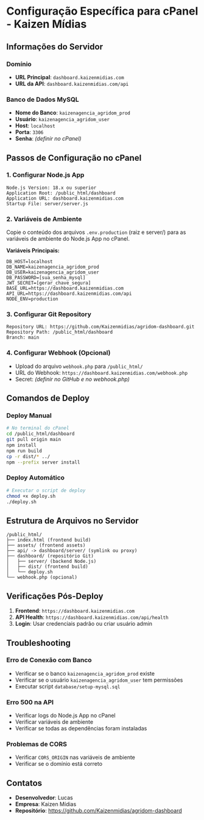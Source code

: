 # Configuração Específica para cPanel - Kaizen Mídias

## Informações do Servidor

### Domínio
- **URL Principal**: `dashboard.kaizenmidias.com`
- **URL da API**: `dashboard.kaizenmidias.com/api`

### Banco de Dados MySQL
- **Nome do Banco**: `kaizenagencia_agridom_prod`
- **Usuário**: `kaizenagencia_agridom_user`
- **Host**: `localhost`
- **Porta**: `3306`
- **Senha**: *(definir no cPanel)*

## Passos de Configuração no cPanel

### 1. Configurar Node.js App
```
Node.js Version: 18.x ou superior
Application Root: /public_html/dashboard
Application URL: dashboard.kaizenmidias.com
Startup File: server/server.js
```

### 2. Variáveis de Ambiente
Copie o conteúdo dos arquivos `.env.production` (raiz e server/) para as variáveis de ambiente do Node.js App no cPanel.

**Variáveis Principais:**
```
DB_HOST=localhost
DB_NAME=kaizenagencia_agridom_prod
DB_USER=kaizenagencia_agridom_user
DB_PASSWORD=[sua_senha_mysql]
JWT_SECRET=[gerar_chave_segura]
BASE_URL=https://dashboard.kaizenmidias.com
API_URL=https://dashboard.kaizenmidias.com/api
NODE_ENV=production
```

### 3. Configurar Git Repository
```
Repository URL: https://github.com/Kaizenmidias/agridom-dashboard.git
Repository Path: /public_html/dashboard
Branch: main
```

### 4. Configurar Webhook (Opcional)
- Upload do arquivo `webhook.php` para `/public_html/`
- URL do Webhook: `https://dashboard.kaizenmidias.com/webhook.php`
- Secret: *(definir no GitHub e no webhook.php)*

## Comandos de Deploy

### Deploy Manual
```bash
# No terminal do cPanel
cd /public_html/dashboard
git pull origin main
npm install
npm run build
cp -r dist/* ../
npm --prefix server install
```

### Deploy Automático
```bash
# Executar o script de deploy
chmod +x deploy.sh
./deploy.sh
```

## Estrutura de Arquivos no Servidor
```
/public_html/
├── index.html (frontend build)
├── assets/ (frontend assets)
├── api/ -> dashboard/server/ (symlink ou proxy)
├── dashboard/ (repositório Git)
│   ├── server/ (backend Node.js)
│   ├── dist/ (frontend build)
│   └── deploy.sh
└── webhook.php (opcional)
```

## Verificações Pós-Deploy

1. **Frontend**: `https://dashboard.kaizenmidias.com`
2. **API Health**: `https://dashboard.kaizenmidias.com/api/health`
3. **Login**: Usar credenciais padrão ou criar usuário admin

## Troubleshooting

### Erro de Conexão com Banco
- Verificar se o banco `kaizenagencia_agridom_prod` existe
- Verificar se o usuário `kaizenagencia_agridom_user` tem permissões
- Executar script `database/setup-mysql.sql`

### Erro 500 na API
- Verificar logs do Node.js App no cPanel
- Verificar variáveis de ambiente
- Verificar se todas as dependências foram instaladas

### Problemas de CORS
- Verificar `CORS_ORIGIN` nas variáveis de ambiente
- Verificar se o domínio está correto

## Contatos
- **Desenvolvedor**: Lucas
- **Empresa**: Kaizen Mídias
- **Repositório**: https://github.com/Kaizenmidias/agridom-dashboard